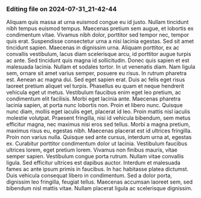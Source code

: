 

### Editing file on 2024-07-31_21-42-44

Aliquam quis massa at urna euismod congue eu id justo. Nullam tincidunt nibh tempus euismod tempus. Maecenas pretium sem augue, et lobortis ex condimentum vitae. Vivamus nibh dolor, porttitor sed tempor nec, tempor quis erat. Suspendisse consectetur urna a nisi lacinia egestas. Sed sit amet tincidunt sapien. Maecenas in dignissim urna. Aliquam porttitor, ex ac convallis vestibulum, lacus diam scelerisque arcu, id porttitor augue turpis ac ante. Sed tincidunt quis magna id sollicitudin. Donec quis sapien et est malesuada lacinia. Nullam et sodales tortor. In ut venenatis diam. Nam ligula sem, ornare sit amet varius semper, posuere eu risus.
In rutrum pharetra est. Aenean ac magna dui. Sed eget sapien erat. Duis ac felis eget risus laoreet pretium aliquet vel turpis. Phasellus eu quam et neque hendrerit vehicula eget ut metus. Vestibulum faucibus enim eget leo pretium, ac condimentum elit facilisis. Morbi eget lacinia ante. Maecenas pharetra lacinia sapien, at porta nunc lobortis non. Proin et libero nunc. Quisque nunc diam, mollis eget iaculis eget, placerat id leo. Proin mattis nisl iaculis molestie volutpat. Praesent fringilla, nisi id vehicula bibendum, sem metus efficitur magna, nec maximus nisi eros sed tellus.
Morbi a magna pretium, maximus risus eu, egestas nibh. Maecenas placerat est id ultrices fringilla. Proin non varius nulla. Quisque sed ante cursus, interdum urna at, egestas ex. Curabitur porttitor condimentum dolor ut lacinia. Vestibulum faucibus ultrices lorem, eget pretium lorem. Vivamus non finibus mauris, vitae semper sapien. Vestibulum congue porta rutrum. Nullam vitae convallis ligula. Sed efficitur ultrices est dapibus auctor. Interdum et malesuada fames ac ante ipsum primis in faucibus. In hac habitasse platea dictumst. Duis vehicula consequat libero in condimentum. Sed a dolor porta, dignissim leo fringilla, feugiat tellus. Maecenas accumsan laoreet sem, sed bibendum nisl mattis vitae. Nullam placerat ligula ac scelerisque dignissim.


